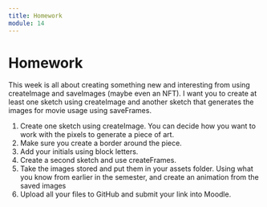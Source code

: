 ```yaml
---
title: Homework
module: 14
---
```


# Homework

This week is all about creating something new and interesting from using createImage and saveImages (maybe even an NFT).  I want you to create at least one sketch using createImage and another sketch that generates the images for movie usage using saveFrames.

1. Create one sketch using createImage. You can decide how you want to work with the pixels to generate a piece of art.
2. Make sure you create a border around the piece.
3. Add your initials using block letters.
4. Create a second sketch and use createFrames.
5. Take the images stored and put them in your assets folder.  Using what you know from earlier in the semester, and create an animation from the saved images
6. Upload all your files to GitHub and submit your link into Moodle.